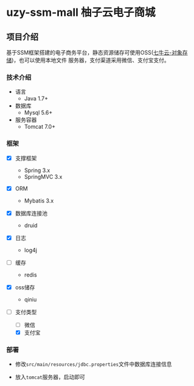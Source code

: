 # uzy-ssm-mall 柚子云电子商城
## 项目介绍
基于SSM框架搭建的电子商务平台，静态资源储存可使用OSS([七牛云-对象存储](https://www.qiniu.com/products/kodo))，也可以使用本地文件
服务器，支付渠道采用微信、支付宝支付。

### 技术介绍
- 语言
    - Java 1.7+
- 数据库
    - Mysql 5.6+
- 服务容器
    - Tomcat 7.0+
    
### 框架
- [x] 支撑框架
    - Spring 3.x
    - SpringMVC 3.x
    
- [x] ORM
    - Mybatis 3.x
    
- [x] 数据库连接池
    - druid
    
- [x] 日志
    - log4j
    
- [ ] 缓存
    - redis
    
- [x] oss储存
    - qiniu
    
- [ ] 支付类型
    - [ ] 微信
    - [x] 支付宝 

### 部署
- 修改`src/main/resources/jdbc.properties`文件中数据库连接信息

- 放入`tomcat`服务器，启动即可